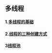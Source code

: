 ## 多线程


#### 1.[多线程的基础](https://github.com/My1iJ3oe6s/Learn/blob/master/concurrency/Thread%20Base.md)

#### 2.[线程的三种创建方式](https://github.com/My1iJ3oe6s/Learn/blob/master/concurrency/3%20Method%20Create%20Thread.md)

#### 3[线程池](https://github.com/My1iJ3oe6s/Learn/blob/master/concurrency/3%20Method%20Create%20Thread.md)
